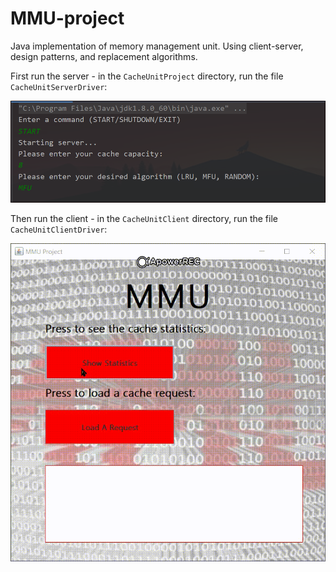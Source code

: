 # MMU-project

Java implementation of memory management unit.
Using client-server, design patterns, and replacement algorithms.

First run the server - in the `CacheUnitProject` directory, run the file `CacheUnitServerDriver`:

![caption](serverExample.png)

Then run the client - in the `CacheUnitClient` directory, run the file `CacheUnitClientDriver`:

![caption](clientExample.gif)
